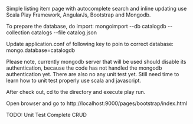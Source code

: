 Simple listing item page with autocomplete search and inline updating use Scala Play Framework, AngularJs, Bootstrap and Mongodb.

To prepare the database, do import:
mongoimport --db catalogdb --collection catalogs --file catalog.json

Update application.conf of following key to poin to correct database:
mongo.database=catalogdb

Please note, currently mongodb server that will be used should disable its authentication, because the code has not handled the mongodb authentication yet. There are also no any unit test yet. Still need time to learn how to unit test properly use scala and javascript.

After check out, cd to the directory and execute play run.

Open browser and go to http://localhost:9000/pages/bootstrap/index.html

TODO:
Unit Test
Complete CRUD


